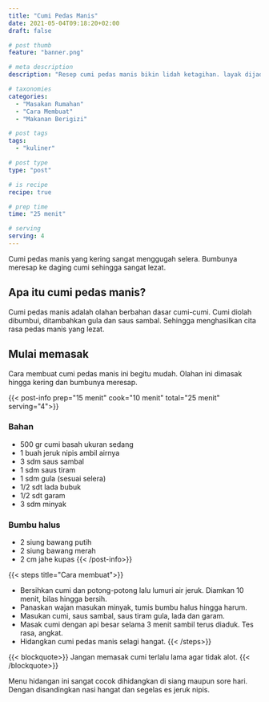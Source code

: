 ```yaml
---
title: "Cumi Pedas Manis"
date: 2021-05-04T09:18:20+02:00
draft: false

# post thumb
feature: "banner.png"

# meta description
description: "Resep cumi pedas manis bikin lidah ketagihan. layak dijadikan menu andalan sehari-hari."

# taxonomies
categories:
  - "Masakan Rumahan"
  - "Cara Membuat"
  - "Makanan Berigizi"

# post tags
tags:
  - "kuliner"

# post type
type: "post"

# is recipe
recipe: true

# prep time
time: "25 menit"

# serving
serving: 4
---
```

Cumi pedas manis yang kering sangat menggugah selera. Bumbunya meresap ke daging cumi sehingga sangat lezat.

## Apa itu cumi pedas manis?

Cumi pedas manis adalah olahan berbahan dasar cumi-cumi. Cumi diolah dibumbui, ditambahkan gula dan saus sambal. Sehingga menghasilkan cita rasa pedas manis yang lezat.

## Mulai memasak

Cara membuat cumi pedas manis ini begitu mudah. Olahan ini dimasak hingga kering dan bumbunya meresap.

{{< post-info prep="15 menit" cook="10 menit" total="25 menit" serving="4">}}

### Bahan

-   500 gr cumi basah ukuran sedang
-   1 buah jeruk nipis ambil airnya
-   3 sdm saus sambal
-   1 sdm saus tiram
-   1 sdm gula (sesuai selera)
-   1/2 sdt lada bubuk
-   1/2 sdt garam
-   3 sdm minyak

### Bumbu halus

-   2 siung bawang putih
-   2 siung bawang merah
-   2 cm jahe kupas
{{< /post-info>}}

{{< steps title="Cara membuat">}}
-   Bersihkan cumi dan potong-potong lalu lumuri air jeruk. Diamkan 10 menit, bilas hingga bersih.
-   Panaskan wajan masukan minyak, tumis bumbu halus hingga harum.
-   Masukan cumi, saus sambal, saus tiram gula, lada dan garam.
-   Masak cumi dengan api besar selama 3 menit sambil terus diaduk. Tes rasa, angkat.
-   Hidangkan cumi pedas manis selagi hangat.
{{< /steps>}}

{{< blockquote>}}
Jangan memasak cumi terlalu lama agar tidak alot.
{{< /blockquote>}}

Menu hidangan ini sangat cocok dihidangkan di siang maupun sore hari. Dengan disandingkan nasi hangat dan segelas es jeruk nipis.

